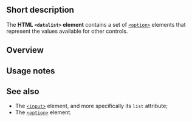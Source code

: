 ## Short description

The **HTML `<datalist>` element** contains a set of
[`<option>`](/en-US/docs/Web/HTML/Element/option)
elements that represent the values available for other controls.

## Overview

## Usage notes

## See also

- The [`<input>`](/en-US/docs/Web/HTML/Element/input)
  element, and more specifically its `list` attribute;
- The [`<option>`](/en-US/docs/Web/HTML/Element/option)
  element.
